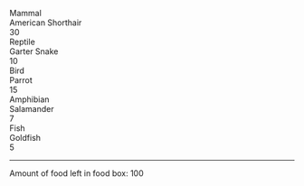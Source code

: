 Mammal  
American Shorthair  
30  
Reptile  
Garter Snake  
10  
Bird  
Parrot  
15  
Amphibian  
Salamander  
7  
Fish  
Goldfish  
5  
***  
Amount of food left in food box: 100  
